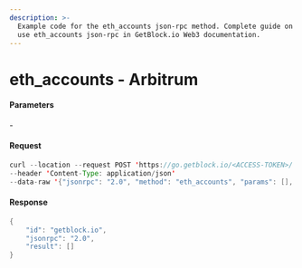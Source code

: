 ```yaml
---
description: >-
  Example code for the eth_accounts json-rpc method. Сomplete guide on how to
  use eth_accounts json-rpc in GetBlock.io Web3 documentation.
---
```


# eth\_accounts - Arbitrum

#### Parameters

\-

#### Request

```java
curl --location --request POST 'https://go.getblock.io/<ACCESS-TOKEN>/' 
--header 'Content-Type: application/json' 
--data-raw '{"jsonrpc": "2.0", "method": "eth_accounts", "params": [], "id": "getblock.io"}'

```

#### Response

```java
{
    "id": "getblock.io",
    "jsonrpc": "2.0",
    "result": []
}
```
